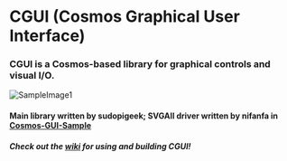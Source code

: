 # CGUI (Cosmos Graphical User Interface)
### CGUI is a Cosmos-based library for graphical controls and visual I/O. 

![SampleImage1](https://github.com/sudopigeek/CGUI/blob/main/png3.png?raw=true)

#### Main library written by sudopigeek; SVGAII driver written by nifanfa in [Cosmos-GUI-Sample](https://github.com/nifanfa/Cosmos-GUI-Sample)

##### Check out the [wiki](https://github.com/sudopigeek/CGUI/wiki) for using and building CGUI!
